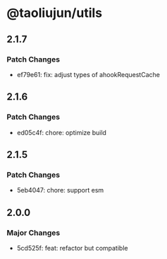 # @taoliujun/utils

## 2.1.7

### Patch Changes

- ef79e61: fix: adjust types of ahookRequestCache

## 2.1.6

### Patch Changes

- ed05c4f: chore: optimize build

## 2.1.5

### Patch Changes

- 5eb4047: chore: support esm

## 2.0.0

### Major Changes

- 5cd525f: feat: refactor but compatible
